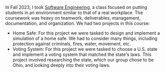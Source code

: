 In Fall 2023, I took [Software Engineering](https://catalog.unm.edu/catalogs/2021-2022/courses/CS/460.html), a class focused on putting students in an environment similar to that of a real workplace. The coursework was heavy on teamwork, deliverables, management, documentation, and organization. We had two projects in this course:
- Home Safe: For this project we were tasked to design and implement a simulation of a home safe. We had to consider many things, including protection against criminals, fires, water, movement, etc.
- Voting System: For this project we were tasked to choose a U.S. state and implement a voting system that matched the state's laws. This project involved researching the state, which our group chose to be Ohio, and looking deeply into their voting laws.